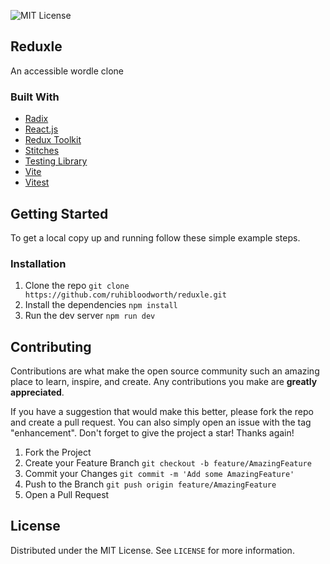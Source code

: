 ![MIT License][license-shield]

## Reduxle

An accessible wordle clone

### Built With

- [Radix](https://www.radix-ui.com/)
- [React.js](https://reactjs.org/)
- [Redux Toolkit](https://redux-toolkit.js.org/)
- [Stitches](https://stitches.dev/)
- [Testing Library](https://testing-library.com/)
- [Vite](https://vitejs.dev/)
- [Vitest](https://vitest.dev/)

## Getting Started

To get a local copy up and running follow these simple example steps.

### Installation

1. Clone the repo `git clone https://github.com/ruhibloodworth/reduxle.git`
2. Install the dependencies `npm install`
3. Run the dev server `npm run dev`

## Contributing

Contributions are what make the open source community such an amazing place to learn, inspire, and create. Any contributions you make are **greatly appreciated**.

If you have a suggestion that would make this better, please fork the repo and create a pull request. You can also simply open an issue with the tag "enhancement".
Don't forget to give the project a star! Thanks again!

1. Fork the Project
2. Create your Feature Branch `git checkout -b feature/AmazingFeature`
3. Commit your Changes `git commit -m 'Add some AmazingFeature'`
4. Push to the Branch `git push origin feature/AmazingFeature`
5. Open a Pull Request

## License

Distributed under the MIT License. See `LICENSE` for more information.

[license-shield]: https://img.shields.io/github/license/ruhibloodworth/reduxle
[license-url]: https://github.com/ruhibloodworth/reduxle/blob/main/LICENSE
